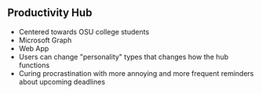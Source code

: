 ## Productivity Hub 

* Centered towards OSU college students
* Microsoft Graph
* Web App
* Users can change "personality" types that changes how the hub functions
* Curing procrastination with more annoying and more frequent reminders about upcoming deadlines

